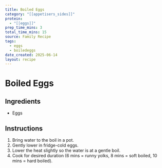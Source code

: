 ```yaml
---
title: Boiled Eggs
category: "[[appetisers_sides]]"
protein:
  - "[[eggs]]"
prep_time_mins: 3
total_time_mins: 15
source: Family Recipe
tags:
  - eggs
  - boiledeggs
date_created: 2025-06-14
layout: recipe
---
```


# Boiled Eggs

## Ingredients

- Eggs

## Instructions

1. Bring water to the boil in a pot.
2. Gently lower in fridge-cold eggs.
3. Lower the heat slightly so the water is at a gentle boil.
4. Cook for desired duration (6 mins = runny yolks, 8 mins = soft boiled, 10 mins = hard boiled).